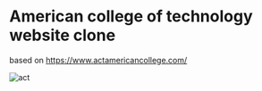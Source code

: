 # American college of technology website clone

based on https://www.actamericancollege.com/

![act](https://user-images.githubusercontent.com/96838769/221402941-2ce49767-42fa-4d07-b689-7a294f3f43fa.png)

